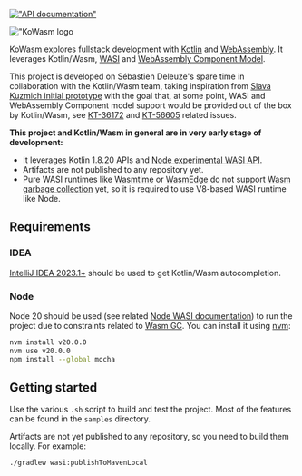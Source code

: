 [!["API documentation"](https://img.shields.io/badge/kowasm.org%2Fapi%2F-green?style=flat&color=d45500&label=API%20documentation)](https://kowasm.org/api/)

!["KoWasm logo](https://avatars.githubusercontent.com/u/122670045?s=200&v=4)

KoWasm explores fullstack development with [Kotlin](https://kotlinlang.org/) and [WebAssembly](https://webassembly.org/). It leverages Kotlin/Wasm, [WASI](https://wasi.dev/) and [WebAssembly Component Model](https://github.com/WebAssembly/component-model).

This project is developed on Sébastien Deleuze's spare time in collaboration with the Kotlin/Wasm team, taking inspiration from [Slava Kuzmich initial prototype](https://github.com/skuzmich/kotlin-wasi-bindings-experiments) with the goal that, at some point, WASI and WebAssembly Component model support would be provided out of the box by Kotlin/Wasm, see [KT-36172](https://youtrack.jetbrains.com/issue/KT-36172) and [KT-56605](https://youtrack.jetbrains.com/issue/KT-56605) related issues.

**This project and Kotlin/Wasm in general are in very early stage of development:**
 - It leverages Kotlin 1.8.20 APIs and [Node experimental WASI API](https://nodejs.org/api/wasi.html).
 - Artifacts are not published to any repository yet.
 - Pure WASI runtimes like [Wasmtime](https://github.com/bytecodealliance/wasmtime) or [WasmEdge](https://wasmedge.org/) do not support [Wasm garbage collection](https://github.com/WebAssembly/gc) yet, so it is required to use V8-based WASI runtime like Node.  

## Requirements

### IDEA

[IntelliJ IDEA 2023.1+](https://www.jetbrains.com/idea/) should be used to get Kotlin/Wasm autocompletion.

### Node

Node 20 should be used (see related [Node WASI documentation](https://nodejs.org/api/wasi.html)) to run the project due to constraints related to [Wasm GC](https://github.com/WebAssembly/gc). You can install it using [nvm](https://github.com/nvm-sh/nvm):

```bash
nvm install v20.0.0
nvm use v20.0.0
npm install --global mocha
```

## Getting started

Use the various `.sh` script to build and test the project. Most of the features can be found in the `samples` directory.

Artifacts are not yet published to any repository, so you need to build them locally. For example:
```bash
./gradlew wasi:publishToMavenLocal
```
